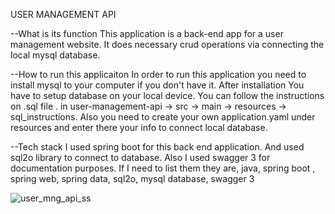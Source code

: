 USER MANAGEMENT API

--What is its function
This application is a back-end app for a user management website. It does necessary crud operations via connecting the local 
mysql database. 

--How to run this applicaiton
In order to run this application you need to install mysql to your computer if you don't have it. After installation 
You have to setup database on your local device. You can follow the instructions on .sql file . in user-management-api -> src -> main -> 
resources -> sql_instructions. Also you need to create your own application.yaml under resources and enter there your info to connect local 
database.

--Tech stack
I used spring boot for this back end application. And used sql2o library to connect to database. Also I used swagger 3
for documentation purposes. 
If I need to list them they are,
java, spring boot , spring web, spring data, sql2o, mysql database, swagger 3 

![user_mng_api_ss](https://user-images.githubusercontent.com/65870162/126631842-c5641d59-48db-4cd5-87bf-bf42be8cb409.jpg)
